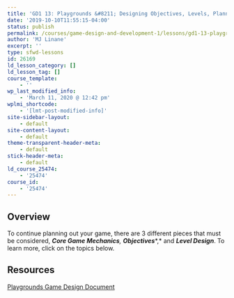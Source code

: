 ```yaml
---
title: 'GD1 13: Playgrounds &#8211; Designing Objectives, Levels, Planning Your Game'
date: '2019-10-10T11:55:15-04:00'
status: publish
permalink: /courses/game-design-and-development-1/lessons/gd1-13-playgrounds-designing-objectives-and-levels
author: 'MJ Linane'
excerpt: ''
type: sfwd-lessons
id: 26169
ld_lesson_category: []
ld_lesson_tag: []
course_template:
    - ''
wp_last_modified_info:
    - 'March 11, 2020 @ 12:42 pm'
wplmi_shortcode:
    - '[lmt-post-modified-info]'
site-sidebar-layout:
    - default
site-content-layout:
    - default
theme-transparent-header-meta:
    - default
stick-header-meta:
    - default
ld_course_25474:
    - '25474'
course_id:
    - '25474'
---
```

Overview
--------

To continue planning out your game, there are 3 different pieces that must be considered, ***Core Game Mechanics**,* ***Objectives****,* and ***Level Design***. To learn more, click on the topics below.

Resources
---------

[Playgrounds Game Design Document](https://docs.google.com/document/d/1kFsmRArGr13fdyqprogpJCN1rJimbWw7wQEb0Uh_LZI/edit?usp=sharing)